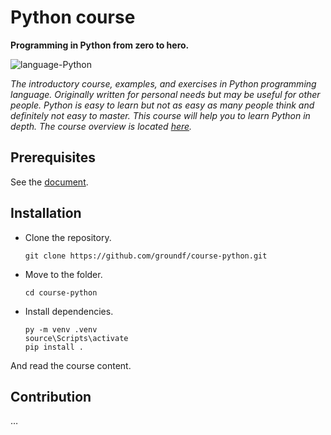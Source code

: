# Python course

**Programming in Python from zero to hero.**

![language-Python](https://img.shields.io/badge/language-Python-blue.svg)

_The introductory course, examples, and exercises in Python programming language. Originally written for personal needs but may be useful for other people. Python is easy to learn but not as easy as many people think and definitely not easy to master. This course will help you to learn Python in depth. The course overview is located [here](source/01%20Overview.md)._

## Prerequisites

See the [document](groundf/course-python/notes/02%20Prerequisites.md).

## Installation

- Clone the repository.
  ```
  git clone https://github.com/groundf/course-python.git
  ```
- Move to the folder.
  ```
  cd course-python
  ```
- Install dependencies.
  ```
  py -m venv .venv
  source\Scripts\activate
  pip install .
  ```

And read the course content.

## Contribution

&hellip;
